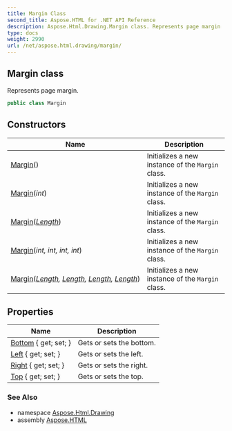 ```yaml
---
title: Margin Class
second_title: Aspose.HTML for .NET API Reference
description: Aspose.Html.Drawing.Margin class. Represents page margin
type: docs
weight: 2990
url: /net/aspose.html.drawing/margin/
---
```

## Margin class

Represents page margin.

```csharp
public class Margin
```

## Constructors

| Name | Description |
| --- | --- |
| [Margin](margin/#constructor)() | Initializes a new instance of the `Margin` class. |
| [Margin](margin/#constructor_3)(*int*) | Initializes a new instance of the `Margin` class. |
| [Margin](margin/#constructor_1)(*[Length](../length/)*) | Initializes a new instance of the `Margin` class. |
| [Margin](margin/#constructor_4)(*int, int, int, int*) | Initializes a new instance of the `Margin` class. |
| [Margin](margin/#constructor_2)(*[Length](../length/), [Length](../length/), [Length](../length/), [Length](../length/)*) | Initializes a new instance of the `Margin` class. |

## Properties

| Name | Description |
| --- | --- |
| [Bottom](../../aspose.html.drawing/margin/bottom/) { get; set; } | Gets or sets the bottom. |
| [Left](../../aspose.html.drawing/margin/left/) { get; set; } | Gets or sets the left. |
| [Right](../../aspose.html.drawing/margin/right/) { get; set; } | Gets or sets the right. |
| [Top](../../aspose.html.drawing/margin/top/) { get; set; } | Gets or sets the top. |

### See Also

* namespace [Aspose.Html.Drawing](../../aspose.html.drawing/)
* assembly [Aspose.HTML](../../)
